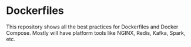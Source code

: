 # Dockerfiles
This repository shows all the best practices for Dockerfiles and Docker Compose.
Mostly will have platform tools like NGINX, Redis, Kafka, Spark, etc.
